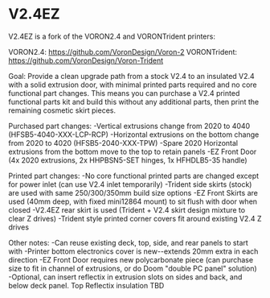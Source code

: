 # V2.4EZ

V2.4EZ is a fork of the VORON2.4 and VORONTrident printers:

VORON2.4: https://github.com/VoronDesign/Voron-2
VORONTrident: https://github.com/VoronDesign/Voron-Trident

Goal: Provide a clean upgrade path from a stock V2.4 to an insulated V2.4 with a solid extrusion door, with minimal printed parts required and no core functional part changes. This means you can purchase a V2.4 printed functional parts kit and build this without any additional parts, then print the remaining cosmetic skirt pieces.

Purchased part changes:
-Vertical extrusions change from 2020 to 4040 (HFSB5-4040-XXX-LCP-RCP)
-Horizontal extrusions on the bottom change from 2020 to 4020 (HFSB5-2040-XXX-TPW)
-Spare 2020 Horizontal extrusions from the bottom move to the top to retain panels
-EZ Front Door (4x 2020 extrusions, 2x HHPBSN5-SET hinges, 1x HFHDLB5-35 handle)

Printed part changes:
-No core functional printed parts are changed except for power inlet (can use V2.4 inlet temporarily)
-Trident side skirts (stock) are used with same 250/300/350mm build size options
-EZ Front Skirts are used (40mm deep, with fixed mini12864 mount) to sit flush with door when closed
-V2.4EZ rear skirt is used (Trident + V2.4 skirt design mixture to clear Z drives)
-Trident style printed corner covers fit around existing V2.4 Z drives

Other notes:
-Can reuse existing deck, top, side, and rear panels to start with
-Printer bottom electronics cover is new--extends 20mm extra in each direction
-EZ Front Door requires new polycarbonate piece (can purchase size to fit in channel of extrusions, or do Doom "double PC panel" solution)
-Optional, can insert reflectix in extrusion slots on sides and back, and below deck panel. Top Reflectix insulation TBD
